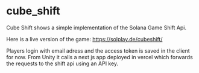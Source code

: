 # cube_shift

Cube Shift shows a simple implementation of the Solana Game Shift Api. 

Here is a live version of the game: 
https://solplay.de/cubeshift/

Players login with email adress and the access token is saved in the client for now. 
From Unity it calls a next js app deployed in vercel which forwards the requests to the shift api using an API key. 

